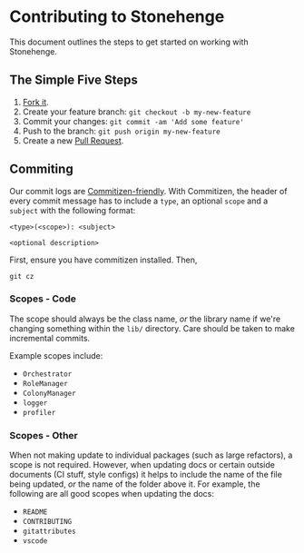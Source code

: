 # Contributing to Stonehenge

This document outlines the steps to get started on working with Stonehenge.

## The Simple Five Steps

1. [Fork it](https://github.com/resir014/Stonehenge/fork).
2. Create your feature branch: `git checkout -b my-new-feature`
3. Commit your changes: `git commit -am 'Add some feature'`
4. Push to the branch: `git push origin my-new-feature`
5. Create a new [Pull Request](https://github.com/resir014/Stonehenge/pulls).

## Commiting

Our commit logs are [Commitizen-friendly](https://commitizen.github.io/cz-cli/). With Commitizen, the header of every commit message has to include a `type`, an optional `scope` and a `subject` with the following format:

```
<type>(<scope>): <subject>

<optional description>
```

First, ensure you have commitizen installed. Then,

```shell
git cz
```

### Scopes - Code

The scope should always be the class name, _or_ the library name if we're changing something within the `lib/` directory. Care should be taken to make incremental commits.

Example scopes include:

- `Orchestrator`
- `RoleManager`
- `ColonyManager`
- `logger`
- `profiler`

### Scopes - Other

When not making update to individual packages (such as large refactors), a scope is not required. However, when updating docs or certain outside documents (CI stuff, style configs) it helps to include the name of the file being updated, _or_ the name of the folder above it. For example, the following are all good scopes when updating the docs:

- `README`
- `CONTRIBUTING`
- `gitattributes`
- `vscode`
